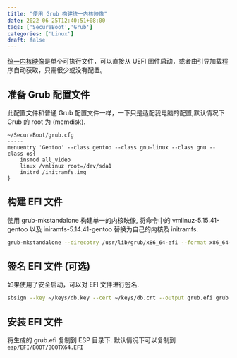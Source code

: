 ```yaml
---
title: "使用 Grub 构建统一内核映像"
date: 2022-06-25T12:40:51+08:00
tags: ['SecureBoot','Grub']
categories: ['Linux']
draft: false
---
```

[统一内核映像](https://systemd.io/BOOT_LOADER_SPECIFICATION/#type-2-efi-unified-kernel-images)是单个可执行文件，可以直接从 UEFI 固件启动，或者由引导加载程序自动获取，只需很少或没有配置。

## 准备 Grub 配置文件

此配置文件和普通 Grub 配置文件一样，一下只是适配我电脑的配置,默认情况下 Grub 的 root 为 (memdisk).

```
~/SecureBoot/grub.cfg
-----
menuentry 'Gentoo' --class gentoo --class gnu-linux --class gnu --class os{
    insmod all_video
    linux /vmlinuz root=/dev/sda1
    initrd /initramfs.img
}
```

## 构建 EFI 文件
使用 grub-mkstandalone 构建单一的内核映像, 将命令中的 vmlinuz-5.15.41-gentoo 以及 iniramfs-5.14.41-gentoo 替换为自己的内核及 initramfs.

```bash
grub-mkstandalone --direcotry /usr/lib/grub/x86_64-efi --format x86_64-efi --disable-shim-lock --output grub.efi /vmlinuz=/boot/vmlinuz-5.15.41-gentoo /initramfs.img=/boot/initramfs-5.14.41-gentoo /boot/grub/grub.cfg=~/SecureBoot/grub.cfg
```

## 签名 EFI 文件 (可选)
如果使用了安全启动，可以对 EFI 文件进行签名.
```bash
sbsign --key ~/keys/db.key --cert ~/keys/db.crt --output grub.efi grub.efi
```

## 安装 EFI 文件
将生成的 grub.efi 复制到 ESP 目录下. 默认情况下可以复制到 `esp/EFI/BOOT/BOOTX64.EFI`